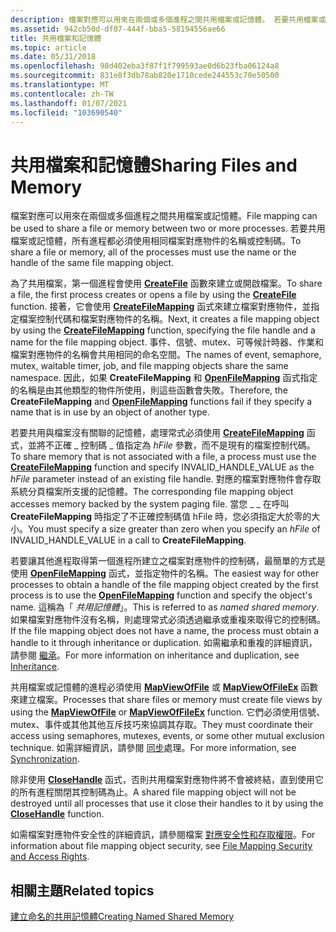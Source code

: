 ```yaml
---
description: 檔案對應可以用來在兩個或多個進程之間共用檔案或記憶體。 若要共用檔案或記憶體，所有進程都必須使用相同檔案對應物件的名稱或控制碼。
ms.assetid: 942cb50d-df07-444f-bba5-58194556ae66
title: 共用檔案和記憶體
ms.topic: article
ms.date: 05/31/2018
ms.openlocfilehash: 98d402eba3f87f1f799593ae0d6b23fba06124a8
ms.sourcegitcommit: 831e8f3db78ab820e1710cede244553c70e50500
ms.translationtype: MT
ms.contentlocale: zh-TW
ms.lasthandoff: 01/07/2021
ms.locfileid: "103690540"
---
```

# <a name="sharing-files-and-memory"></a><span data-ttu-id="b6cd0-104">共用檔案和記憶體</span><span class="sxs-lookup"><span data-stu-id="b6cd0-104">Sharing Files and Memory</span></span>

<span data-ttu-id="b6cd0-105">檔案對應可以用來在兩個或多個進程之間共用檔案或記憶體。</span><span class="sxs-lookup"><span data-stu-id="b6cd0-105">File mapping can be used to share a file or memory between two or more processes.</span></span> <span data-ttu-id="b6cd0-106">若要共用檔案或記憶體，所有進程都必須使用相同檔案對應物件的名稱或控制碼。</span><span class="sxs-lookup"><span data-stu-id="b6cd0-106">To share a file or memory, all of the processes must use the name or the handle of the same file mapping object.</span></span>

<span data-ttu-id="b6cd0-107">為了共用檔案，第一個進程會使用 [**CreateFile**](/windows/win32/api/fileapi/nf-fileapi-createfilea) 函數來建立或開啟檔案。</span><span class="sxs-lookup"><span data-stu-id="b6cd0-107">To share a file, the first process creates or opens a file by using the [**CreateFile**](/windows/win32/api/fileapi/nf-fileapi-createfilea) function.</span></span> <span data-ttu-id="b6cd0-108">接著，它會使用 [**CreateFileMapping**](/windows/desktop/api/WinBase/nf-winbase-createfilemappinga) 函式來建立檔案對應物件，並指定檔案控制代碼和檔案對應物件的名稱。</span><span class="sxs-lookup"><span data-stu-id="b6cd0-108">Next, it creates a file mapping object by using the [**CreateFileMapping**](/windows/desktop/api/WinBase/nf-winbase-createfilemappinga) function, specifying the file handle and a name for the file mapping object.</span></span> <span data-ttu-id="b6cd0-109">事件、信號、mutex、可等候計時器、作業和檔案對應物件的名稱會共用相同的命名空間。</span><span class="sxs-lookup"><span data-stu-id="b6cd0-109">The names of event, semaphore, mutex, waitable timer, job, and file mapping objects share the same namespace.</span></span> <span data-ttu-id="b6cd0-110">因此，如果 **CreateFileMapping** 和 [**OpenFileMapping**](/windows/desktop/api/WinBase/nf-winbase-openfilemappinga) 函式指定的名稱是由其他類型的物件所使用，則這些函數會失敗。</span><span class="sxs-lookup"><span data-stu-id="b6cd0-110">Therefore, the **CreateFileMapping** and [**OpenFileMapping**](/windows/desktop/api/WinBase/nf-winbase-openfilemappinga) functions fail if they specify a name that is in use by an object of another type.</span></span>

<span data-ttu-id="b6cd0-111">若要共用與檔案沒有關聯的記憶體，處理常式必須使用 [**CreateFileMapping**](/windows/desktop/api/WinBase/nf-winbase-createfilemappinga) 函式，並將不正確 \_ 控制碼 \_ 值指定為 *hFile* 參數，而不是現有的檔案控制代碼。</span><span class="sxs-lookup"><span data-stu-id="b6cd0-111">To share memory that is not associated with a file, a process must use the [**CreateFileMapping**](/windows/desktop/api/WinBase/nf-winbase-createfilemappinga) function and specify INVALID\_HANDLE\_VALUE as the *hFile* parameter instead of an existing file handle.</span></span> <span data-ttu-id="b6cd0-112">對應的檔案對應物件會存取系統分頁檔案所支援的記憶體。</span><span class="sxs-lookup"><span data-stu-id="b6cd0-112">The corresponding file mapping object accesses memory backed by the system paging file.</span></span> <span data-ttu-id="b6cd0-113">當您 \_ \_ 在呼叫 **CreateFileMapping** 時指定了不正確控制碼值 hFile 時，您必須指定大於零的大小。</span><span class="sxs-lookup"><span data-stu-id="b6cd0-113">You must specify a size greater than zero when you specify an *hFile* of INVALID\_HANDLE\_VALUE in a call to **CreateFileMapping**.</span></span>

<span data-ttu-id="b6cd0-114">若要讓其他進程取得第一個進程所建立之檔案對應物件的控制碼，最簡單的方式是使用 [**OpenFileMapping**](/windows/desktop/api/WinBase/nf-winbase-openfilemappinga) 函式，並指定物件的名稱。</span><span class="sxs-lookup"><span data-stu-id="b6cd0-114">The easiest way for other processes to obtain a handle of the file mapping object created by the first process is to use the [**OpenFileMapping**](/windows/desktop/api/WinBase/nf-winbase-openfilemappinga) function and specify the object's name.</span></span> <span data-ttu-id="b6cd0-115">這稱為「 *共用記憶體*」。</span><span class="sxs-lookup"><span data-stu-id="b6cd0-115">This is referred to as *named shared memory*.</span></span> <span data-ttu-id="b6cd0-116">如果檔案對應物件沒有名稱，則處理常式必須透過繼承或重複來取得它的控制碼。</span><span class="sxs-lookup"><span data-stu-id="b6cd0-116">If the file mapping object does not have a name, the process must obtain a handle to it through inheritance or duplication.</span></span> <span data-ttu-id="b6cd0-117">如需繼承和重複的詳細資訊，請參閱 [繼承](../procthread/inheritance.md)。</span><span class="sxs-lookup"><span data-stu-id="b6cd0-117">For more information on inheritance and duplication, see [Inheritance](../procthread/inheritance.md).</span></span>

<span data-ttu-id="b6cd0-118">共用檔案或記憶體的進程必須使用 [**MapViewOfFile**](/windows/win32/api/memoryapi/nf-memoryapi-mapviewoffile) 或 [**MapViewOfFileEx**](/windows/win32/api/memoryapi/nf-memoryapi-mapviewoffileex) 函數來建立檔案。</span><span class="sxs-lookup"><span data-stu-id="b6cd0-118">Processes that share files or memory must create file views by using the [**MapViewOfFile**](/windows/win32/api/memoryapi/nf-memoryapi-mapviewoffile) or [**MapViewOfFileEx**](/windows/win32/api/memoryapi/nf-memoryapi-mapviewoffileex) function.</span></span> <span data-ttu-id="b6cd0-119">它們必須使用信號、mutex、事件或其他其他互斥技巧來協調其存取。</span><span class="sxs-lookup"><span data-stu-id="b6cd0-119">They must coordinate their access using semaphores, mutexes, events, or some other mutual exclusion technique.</span></span> <span data-ttu-id="b6cd0-120">如需詳細資訊，請參閱 [同步](../sync/synchronization.md)處理。</span><span class="sxs-lookup"><span data-stu-id="b6cd0-120">For more information, see [Synchronization](../sync/synchronization.md).</span></span>

<span data-ttu-id="b6cd0-121">除非使用 [**CloseHandle**](/windows/win32/api/handleapi/nf-handleapi-closehandle) 函式，否則共用檔案對應物件將不會被終結，直到使用它的所有進程關閉其控制碼為止。</span><span class="sxs-lookup"><span data-stu-id="b6cd0-121">A shared file mapping object will not be destroyed until all processes that use it close their handles to it by using the [**CloseHandle**](/windows/win32/api/handleapi/nf-handleapi-closehandle) function.</span></span>

<span data-ttu-id="b6cd0-122">如需檔案對應物件安全性的詳細資訊，請參閱檔案 [對應安全性和存取權限](file-mapping-security-and-access-rights.md)。</span><span class="sxs-lookup"><span data-stu-id="b6cd0-122">For information about file mapping object security, see [File Mapping Security and Access Rights](file-mapping-security-and-access-rights.md).</span></span>

## <a name="related-topics"></a><span data-ttu-id="b6cd0-123">相關主題</span><span class="sxs-lookup"><span data-stu-id="b6cd0-123">Related topics</span></span>

<dl> <dt>

[<span data-ttu-id="b6cd0-124">建立命名的共用記憶體</span><span class="sxs-lookup"><span data-stu-id="b6cd0-124">Creating Named Shared Memory</span></span>](creating-named-shared-memory.md)
</dt> </dl>

 

 
